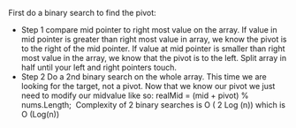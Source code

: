 First do a binary search to find the pivot:
​
* Step 1
compare mid pointer to right most value on the array. If value in mid pointer is greater than right most value in array, we know the pivot is to the right of the mid pointer. If value at mid pointer is smaller than right most value in the array, we know that the pivot is to the left. Split array in half until your left and right pointers touch.
* Step 2
Do a 2nd binary search on the whole array. This time we are looking for the target, not a pivot. Now that we know our pivot we just need to modify our midvalue like so: realMid = (mid + pivot) % nums.Length;
​
Complexity of 2 binary searches is O ( 2 Log (n)) which is O (Log(n))